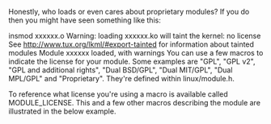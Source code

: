 Honestly, who loads or even cares about proprietary modules? If you do then you might have seen something like this:

insmod xxxxxx.o
Warning: loading xxxxxx.ko will taint the kernel: no license
  See http://www.tux.org/lkml/#export-tainted for information about tainted modules
Module xxxxxx loaded, with warnings
You can use a few macros to indicate the license for your module. Some examples are "GPL", "GPL v2", "GPL and additional rights", "Dual BSD/GPL", "Dual MIT/GPL", "Dual MPL/GPL" and "Proprietary". They're defined within linux/module.h.

To reference what license you're using a macro is available called MODULE_LICENSE. This and a few other macros describing the module are illustrated in the below example.

